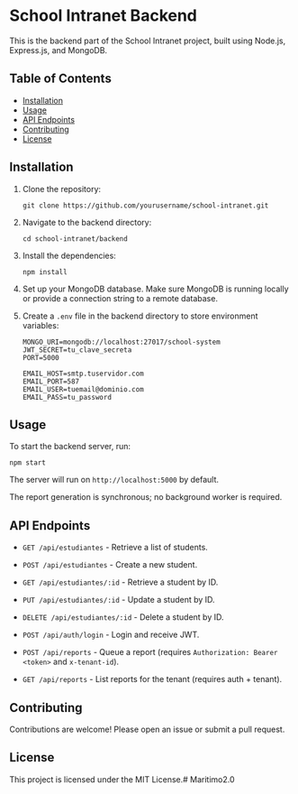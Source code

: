# School Intranet Backend

This is the backend part of the School Intranet project, built using Node.js, Express.js, and MongoDB.

## Table of Contents

- [Installation](#installation)
- [Usage](#usage)
- [API Endpoints](#api-endpoints)
- [Contributing](#contributing)
- [License](#license)

## Installation

1. Clone the repository:
   ```
   git clone https://github.com/yourusername/school-intranet.git
   ```

2. Navigate to the backend directory:
   ```
   cd school-intranet/backend
   ```

3. Install the dependencies:
   ```
   npm install
   ```

4. Set up your MongoDB database. Make sure MongoDB is running locally or provide a connection string to a remote database.

5. Create a `.env` file in the backend directory to store environment variables:
   ```
   MONGO_URI=mongodb://localhost:27017/school-system
   JWT_SECRET=tu_clave_secreta
   PORT=5000

   EMAIL_HOST=smtp.tuservidor.com
   EMAIL_PORT=587
   EMAIL_USER=tuemail@dominio.com
   EMAIL_PASS=tu_password
   ```

## Usage

To start the backend server, run:
```
npm start
```

The server will run on `http://localhost:5000` by default.

The report generation is synchronous; no background worker is required.

## API Endpoints

- `GET /api/estudiantes` - Retrieve a list of students.
- `POST /api/estudiantes` - Create a new student.
- `GET /api/estudiantes/:id` - Retrieve a student by ID.
- `PUT /api/estudiantes/:id` - Update a student by ID.
- `DELETE /api/estudiantes/:id` - Delete a student by ID.

- `POST /api/auth/login` - Login and receive JWT.
- `POST /api/reports` - Queue a report (requires `Authorization: Bearer <token>` and `x-tenant-id`).
- `GET /api/reports` - List reports for the tenant (requires auth + tenant).

## Contributing

Contributions are welcome! Please open an issue or submit a pull request.

## License

This project is licensed under the MIT License.#   M a r i t i m o 2 . 0  
 